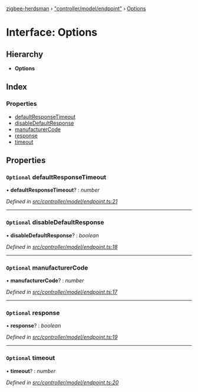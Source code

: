 [zigbee-herdsman](../README.md) › ["controller/model/endpoint"](../modules/_controller_model_endpoint_.md) › [Options](_controller_model_endpoint_.options.md)

# Interface: Options

## Hierarchy

* **Options**

## Index

### Properties

* [defaultResponseTimeout](_controller_model_endpoint_.options.md#optional-defaultresponsetimeout)
* [disableDefaultResponse](_controller_model_endpoint_.options.md#optional-disabledefaultresponse)
* [manufacturerCode](_controller_model_endpoint_.options.md#optional-manufacturercode)
* [response](_controller_model_endpoint_.options.md#optional-response)
* [timeout](_controller_model_endpoint_.options.md#optional-timeout)

## Properties

### `Optional` defaultResponseTimeout

• **defaultResponseTimeout**? : *number*

*Defined in [src/controller/model/endpoint.ts:21](https://github.com/Koenkk/zigbee-herdsman/blob/293b172/src/controller/model/endpoint.ts#L21)*

___

### `Optional` disableDefaultResponse

• **disableDefaultResponse**? : *boolean*

*Defined in [src/controller/model/endpoint.ts:18](https://github.com/Koenkk/zigbee-herdsman/blob/293b172/src/controller/model/endpoint.ts#L18)*

___

### `Optional` manufacturerCode

• **manufacturerCode**? : *number*

*Defined in [src/controller/model/endpoint.ts:17](https://github.com/Koenkk/zigbee-herdsman/blob/293b172/src/controller/model/endpoint.ts#L17)*

___

### `Optional` response

• **response**? : *boolean*

*Defined in [src/controller/model/endpoint.ts:19](https://github.com/Koenkk/zigbee-herdsman/blob/293b172/src/controller/model/endpoint.ts#L19)*

___

### `Optional` timeout

• **timeout**? : *number*

*Defined in [src/controller/model/endpoint.ts:20](https://github.com/Koenkk/zigbee-herdsman/blob/293b172/src/controller/model/endpoint.ts#L20)*
